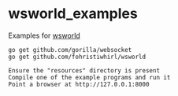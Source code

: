 # wsworld_examples

Examples for [wsworld](https://github.com/fohristiwhirl/wsworld)

    go get github.com/gorilla/websocket
    go get github.com/fohristiwhirl/wsworld
    
    Ensure the "resources" directory is present
    Compile one of the example programs and run it
    Point a browser at http://127.0.0.1:8000


